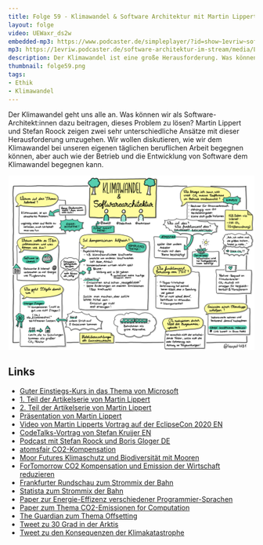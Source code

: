 ```yaml
---
title: Folge 59 - Klimawandel & Software Architektur mit Martin Lippert und Stefan Roock
layout: folge
video: UEWaxr_ds2w
embedded-mp3: https://www.podcaster.de/simpleplayer/?id=show~1evriw~software-architektur-im-stream~pod-0d830208f6a17b9cf96541a2cb&v=1621761508
mp3: https://1evriw.podcaster.de/software-architektur-im-stream/media/LippertRoockKlima.mp3
description: Der Klimawandel ist eine große Herausforderung. Was können Software-Architekt:innen tun?
thumbnail: folge59.png
tags:
- Ethik
- Klimawandel
---
```


Der Klimawandel geht uns alle an. Was können wir als
Software-Architekt:innen dazu beitragen, dieses Problem zu lösen?
Martin Lippert und Stefan Roock zeigen zwei sehr unterschiedliche
Ansätze mit dieser Herausforderung umzugehen. Wir wollen diskutieren,
wie wir dem Klimawandel bei unseren eigenen täglichen beruflichen
Arbeit begegnen können, aber auch wie der Betrieb und die Entwicklung
von Software dem Klimawandel begegnen kann.

![Sketchnotes](/sketchnotes/folge59.jpg)

## Links

* [Guter Einstiegs-Kurs in das Thema von Microsoft](https://docs.microsoft.com/en-us/learn/modules/sustainable-software-engineering-overview/1-introduction)
* [1. Teil der Artikelserie von Martin Lippert](https://www.heise.de/hintergrund/Sustainability-im-Software-Engineering-Teil-1-ein-Aufruf-6011723.html)
* [2. Teil der Artikelserie von Martin Lippert](https://www.heise.de/hintergrund/Sustainability-im-Software-Engineering-Warum-auf-erneuerbare-Energien-warten-6029217.html)
* [Präsentation von Martin Lippert](https://speakerdeck.com/martinlippert/sustainability-in-software-engineering-how-to-make-a-difference)
* [Video von Martin Lipperts Vortrag auf der EclipseCon 2020 EN](https://www.youtube.com/watch?v=ZsJVhEy0ka4)
* [CodeTalks-Vortrag von Stefan Kruijer EN](https://www.youtube.com/watch?v=4FClm9fUMJ4)
* [Podcast mit Stefan Roock und Boris Gloger DE](https://insightsbyborisgloger.com/podcast/wie-retten-wir-das-klima-stefan-roock/)
* [atomsfair CO2-Kompensation](https://www.atmosfair.de/)
* [Moor Futures Klimaschutz und Biodiversität mit Mooren](https://www.moorfutures.de/)
* [ForTomorrow CO2 Kompensation und Emission der Wirtschaft reduzieren](https://www.fortomorrow.eu/)
* [Frankfurter Rundschau zum Strommix der
Bahn](https://www.fr.de/wirtschaft/gruene-bahn-10991713.html)
* [Statista zum Strommix der Bahn](https://de.statista.com/statistik/daten/studie/259350/umfrage/erneuerbare-energien-im-bahnstrommix-der-deutsche-bahn-ag/)
* [Paper zur Energie-Effizenz verschiedener Programmier-Sprachen](https://greenlab.di.uminho.pt/wp-content/uploads/2017/09/paperSLE.pdf)
* [Paper zum Thema CO2-Emissionen for Computation](https://ieeexplore.ieee.org/document/6128960)
* [The Guardian zum Thema Offsetting](https://www.theguardian.com/environment/2007/jun/16/climatechange.climatechange)
* [Tweet zu 30 Grad in der Arktis](https://twitter.com/ScottDuncanWX/status/1395039582522122249)
* [Tweet zu den Konsequenzen der Klimakatastrophe](https://twitter.com/matschnetzer/status/1185115921905541120)
